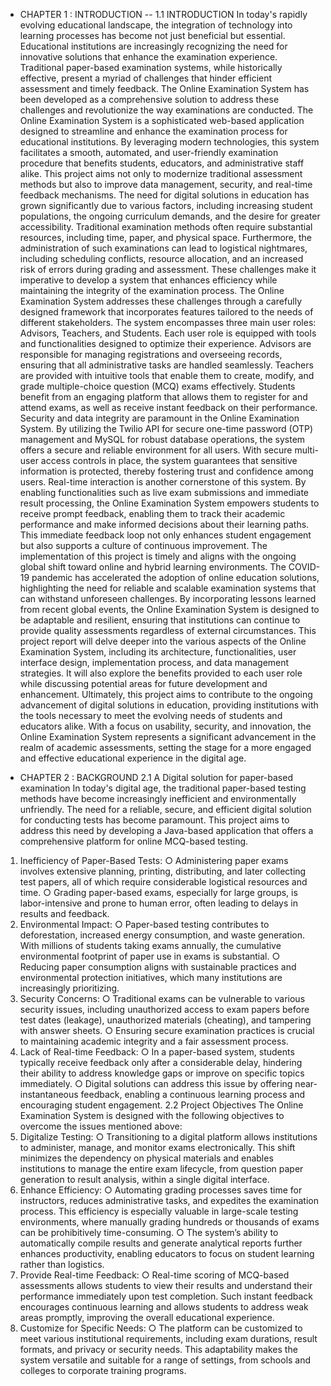 - CHAPTER 1 : INTRODUCTION
-- 1.1 INTRODUCTION
In today's rapidly evolving educational landscape, the integration of technology into learning
processes has become not just beneficial but essential. Educational institutions are
increasingly recognizing the need for innovative solutions that enhance the examination
experience. Traditional paper-based examination systems, while historically effective, present
a myriad of challenges that hinder efficient assessment and timely feedback. The Online
Examination System has been developed as a comprehensive solution to address these
challenges and revolutionize the way examinations are conducted.
The Online Examination System is a sophisticated web-based application designed to
streamline and enhance the examination process for educational institutions. By leveraging
modern technologies, this system facilitates a smooth, automated, and user-friendly
examination procedure that benefits students, educators, and administrative staff alike. This
project aims not only to modernize traditional assessment methods but also to improve data
management, security, and real-time feedback mechanisms.
The need for digital solutions in education has grown significantly due to various factors,
including increasing student populations, the ongoing curriculum demands, and the desire for
greater accessibility. Traditional examination methods often require substantial resources,
including time, paper, and physical space. Furthermore, the administration of such
examinations can lead to logistical nightmares, including scheduling conflicts, resource
allocation, and an increased risk of errors during grading and assessment. These challenges
make it imperative to develop a system that enhances efficiency while maintaining the
integrity of the examination process.
The Online Examination System addresses these challenges through a carefully designed
framework that incorporates features tailored to the needs of different stakeholders. The
system encompasses three main user roles: Advisors, Teachers, and Students. Each user role
is equipped with tools and functionalities designed to optimize their experience. Advisors are
responsible for managing registrations and overseeing records, ensuring that all
administrative tasks are handled seamlessly. Teachers are provided with intuitive tools that
enable them to create, modify, and grade multiple-choice question (MCQ) exams effectively.
Students benefit from an engaging platform that allows them to register for and attend exams,
as well as receive instant feedback on their performance.
Security and data integrity are paramount in the Online Examination System. By utilizing the
Twilio API for secure one-time password (OTP) management and MySQL for robust
database operations, the system offers a secure and reliable environment for all users. With
secure multi-user access controls in place, the system guarantees that sensitive information is
protected, thereby fostering trust and confidence among users.
Real-time interaction is another cornerstone of this system. By enabling functionalities such
as live exam submissions and immediate result processing, the Online Examination System
empowers students to receive prompt feedback, enabling them to track their academic
performance and make informed decisions about their learning paths. This immediate
feedback loop not only enhances student engagement but also supports a culture of
continuous improvement.
The implementation of this project is timely and aligns with the ongoing global shift toward
online and hybrid learning environments. The COVID-19 pandemic has accelerated the
adoption of online education solutions, highlighting the need for reliable and scalable
examination systems that can withstand unforeseen challenges. By incorporating lessons
learned from recent global events, the Online Examination System is designed to be
adaptable and resilient, ensuring that institutions can continue to provide quality assessments
regardless of external circumstances.
This project report will delve deeper into the various aspects of the Online Examination
System, including its architecture, functionalities, user interface design, implementation
process, and data management strategies. It will also explore the benefits provided to each
user role while discussing potential areas for future development and enhancement.
Ultimately, this project aims to contribute to the ongoing advancement of digital solutions in
education, providing institutions with the tools necessary to meet the evolving needs of
students and educators alike. With a focus on usability, security, and innovation, the Online
Examination System represents a significant advancement in the realm of academic
assessments, setting the stage for a more engaged and effective educational experience in the
digital age.

- CHAPTER 2 : BACKGROUND
2.1 A Digital solution for paper-based examination
In today's digital age, the traditional paper-based testing methods have become increasingly
inefficient and environmentally unfriendly. The need for a reliable, secure, and efficient
digital solution for conducting tests has become paramount. This project aims to address this
need by developing a Java-based application that offers a comprehensive platform for online
MCQ-based testing.
1. Inefficiency of Paper-Based Tests:
○ Administering paper exams involves extensive planning, printing, distributing,
and later collecting test papers, all of which require considerable logistical
resources and time.
○ Grading paper-based exams, especially for large groups, is labor-intensive and
prone to human error, often leading to delays in results and feedback.
2. Environmental Impact:
○ Paper-based testing contributes to deforestation, increased energy
consumption, and waste generation. With millions of students taking exams
annually, the cumulative environmental footprint of paper use in exams is
substantial.
○ Reducing paper consumption aligns with sustainable practices and
environmental protection initiatives, which many institutions are increasingly
prioritizing.
3. Security Concerns:
○ Traditional exams can be vulnerable to various security issues, including
unauthorized access to exam papers before test dates (leakage), unauthorized
materials (cheating), and tampering with answer sheets.
○ Ensuring secure examination practices is crucial to maintaining academic
integrity and a fair assessment process.
4. Lack of Real-time Feedback:
○ In a paper-based system, students typically receive feedback only after a
considerable delay, hindering their ability to address knowledge gaps or
improve on specific topics immediately.
○ Digital solutions can address this issue by offering near-instantaneous
feedback, enabling a continuous learning process and encouraging student
engagement.
2.2 Project Objectives
The Online Examination System is designed with the following objectives to overcome the
issues mentioned above:
1. Digitalize Testing:
○ Transitioning to a digital platform allows institutions to administer, manage,
and monitor exams electronically. This shift minimizes the dependency on
physical materials and enables institutions to manage the entire exam
lifecycle, from question paper generation to result analysis, within a single
digital interface.
2. Enhance Efficiency:
○ Automating grading processes saves time for instructors, reduces
administrative tasks, and expedites the examination process. This efficiency is
especially valuable in large-scale testing environments, where manually
grading hundreds or thousands of exams can be prohibitively time-consuming.
○ The system’s ability to automatically compile results and generate analytical
reports further enhances productivity, enabling educators to focus on student
learning rather than logistics.
3. Provide Real-time Feedback:
○ Real-time scoring of MCQ-based assessments allows students to view their
results and understand their performance immediately upon test completion.
Such instant feedback encourages continuous learning and allows students to
address weak areas promptly, improving the overall educational experience.
4. Customize for Specific Needs:
○ The platform can be customized to meet various institutional requirements,
including exam durations, result formats, and privacy or security needs. This
adaptability makes the system versatile and suitable for a range of settings,
from schools and colleges to corporate training programs.

